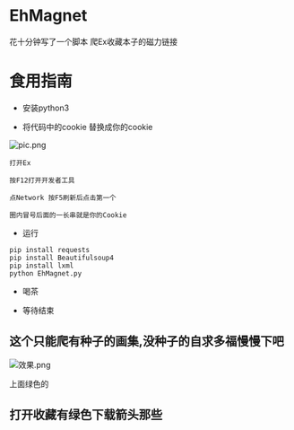 # EhMagnet

花十分钟写了一个脚本 爬Ex收藏本子的磁力链接

# 食用指南
 - 安装python3

 - 将代码中的cookie 替换成你的cookie
 
![pic.png](https://i.loli.net/2019/07/26/5d3aa7d8d8f4768680.png)
 ```
打开Ex

按F12打开开发者工具

点Network 按F5刷新后点击第一个

圈内冒号后面的一长串就是你的Cookie
```
 - 运行
```
pip install requests
pip install Beautifulsoup4
pip install lxml
python EhMagnet.py
```
 - 喝茶

 - 等待结束

## 这个只能爬有种子的画集,没种子的自求多福慢慢下吧
![效果.png](https://i.loli.net/2019/07/26/5d3aa75a4547f50374.png)

上面绿色的
## 打开收藏有绿色下载箭头那些
